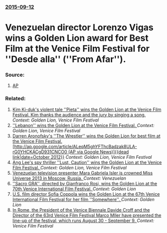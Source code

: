 ### [2015-09-12](/news/2015/09/12/index.md)

# Venezuelan director Lorenzo Vigas wins a Golden Lion award for Best Film at the Venice Film Festival for ''Desde alla'' (''From Afar''). 




### Source:

1. [AP](http://bigstory.ap.org/article/a964caf236e7416f9e1f09255553090d/venice-film-festival-set-name-golden-lion-winner)

### Related:

1. [Kim Ki-duk's violent tale ''Pieta'' wins the Golden Lion at the Venice Film Festival. Kim thanks the audience and the jury by singing a song. ](/news/2012/09/8/kim-ki-duk-s-violent-tale-pieta-wins-the-golden-lion-at-the-venice-film-festival-kim-thanks-the-audience-and-the-jury-by-singing-a-son.md) _Context: Golden Lion, Venice Film Festival_
2. [ ''Lebanon'' wins the Golden Lion at the Venice Film Festival. ](/news/2009/09/12/lebanon-wins-the-golden-lion-at-the-venice-film-festival.md) _Context: Golden Lion, Venice Film Festival_
3. [ Darren Aronofsky's ''The Wrestler'' wins the Golden Lion for best film at the Venice Film Festival. [http://ap.google.com/article/ALeqM5ghYFThcBadzak8ULA-rG0YHCKACgD931CNCO0 (AP via Google News)]{{dead link|date=October 2012}}](/news/2008/09/6/darren-aronofsky-s-the-wrestler-wins-the-golden-lion-for-best-film-at-the-venice-film-festival-http-ap-google-com-article-aleqm5ghy.md) _Context: Golden Lion, Venice Film Festival_
4. [ Ang Lee's spy thriller ''Lust, Caution'' wins the Golden Lion at the Venice Film Festival. ](/news/2007/09/8/ang-lee-s-spy-thriller-lust-caution-wins-the-golden-lion-at-the-venice-film-festival.md) _Context: Golden Lion, Venice Film Festival_
5. [Venezuelan television presenter Mara Gabriela Isler is crowned Miss Universe 2013 in Moscow, Russia. ](/news/2013/11/9/venezuelan-television-presenter-maria-gabriela-isler-is-crowned-miss-universe-2013-in-moscow-russia.md) _Context: Venezuelan_
6. [''Sacro GRA'', directed by Gianfranco Rosi, wins the Golden Lion at the 70th Venice International Film Festival. ](/news/2013/09/7/sacro-gra-directed-by-gianfranco-rosi-wins-the-golden-lion-at-the-70th-venice-international-film-festival.md) _Context: Golden Lion_
7. [U.S. film director Sofia Coppola wins the Golden Lion at the 67th Venice International Film Festival for her film ''Somewhere''. ](/news/2010/09/11/u-s-film-director-sofia-coppola-wins-the-golden-lion-at-the-67th-venice-international-film-festival-for-her-film-somewhere.md) _Context: Golden Lion_
8. [ In Rome, the President of the Venice Biennale Davide Croff and the Director of the 63rd Venice Film Festival Marco Mller have presented the line-up of the festival, which runs August 30 - September 9. ](/news/2006/07/27/in-rome-the-president-of-the-venice-biennale-davide-croff-and-the-director-of-the-63rd-venice-film-festival-marco-muller-have-presented-th.md) _Context: Venice Film Festival_
